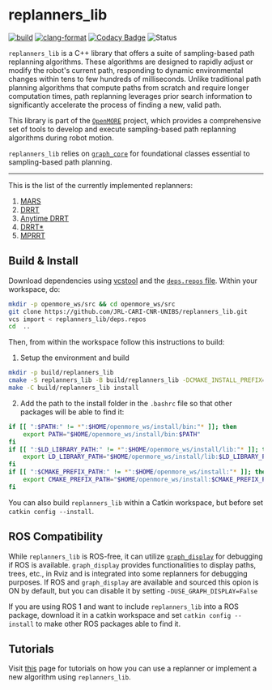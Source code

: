 # **replanners_lib**

[![build](https://github.com/JRL-CARI-CNR-UNIBS/replanners_lib/actions/workflows/build_and_install.yaml/badge.svg)](https://github.com/JRL-CARI-CNR-UNIBS/replanners_lib/actions/workflows/build_and_install.yaml)
[![clang-format](https://github.com/JRL-CARI-CNR-UNIBS/replanners_lib/actions/workflows/clang-format.yaml/badge.svg)](https://github.com/JRL-CARI-CNR-UNIBS/replanners_lib/actions/workflows/clang-format.yaml)
[![Codacy Badge](https://app.codacy.com/project/badge/Grade/120098816ece42c4a8387a2ca6501f25)](https://app.codacy.com/gh/JRL-CARI-CNR-UNIBS/replanners_lib/dashboard?utm_source=gh&utm_medium=referral&utm_content=&utm_campaign=Badge_grade)
![Status](https://img.shields.io/badge/License-BSD3-green)


`replanners_lib` is a C++ library that offers a suite of sampling-based path replanning algorithms. These algorithms are designed to rapidly adjust or modify the robot's current path, responding to dynamic environmental changes within tens to few hundreds of milliseconds. Unlike traditional path planning algorithms that compute paths from scratch and require longer computation times, path replanning leverages prior search information to significantly accelerate the process of finding a new, valid path.

This library is part of the [`OpenMORE`](https://github.com/JRL-CARI-CNR-UNIBS/OpenMORE.git) project, which provides a comprehensive set of tools to develop and execute sampling-based path replanning algorithms during robot motion.

`replanners_lib` relies on [`graph_core`](https://github.com/JRL-CARI-CNR-UNIBS/graph_core) for foundational classes essential to sampling-based path planning.

---
This is the list of the currently implemented replanners:

1. [MARS](https://ieeexplore.ieee.org/document/10013661?source=authoralert)
2. [DRRT](https://ieeexplore.ieee.org/document/1641879)
3. [Anytime DRRT](https://ieeexplore.ieee.org/document/4209270)
4. [DRRT*](https://ieeexplore.ieee.org/document/8122814)
5. [MPRRT](https://ieeexplore.ieee.org/document/7027233)

## Build & Install
Download dependencies using [vcstool](https://github.com/dirk-thomas/vcstool) and the [`deps.repos` file](https://github.com/JRL-CARI-CNR-UNIBS/replanners_lib/deps.repos). Within your workspace, do:
```bash
mkdir -p openmore_ws/src && cd openmore_ws/src
git clone https://github.com/JRL-CARI-CNR-UNIBS/replanners_lib.git
vcs import < replanners_lib/deps.repos
cd  ..
```

Then, from within the workspace follow this instructions to build:

1. Setup the environment and build
```bash
mkdir -p build/replanners_lib
cmake -S replanners_lib -B build/replanners_lib -DCMAKE_INSTALL_PREFIX=${HOME}/openmore_ws/install
make -C build/replanners_lib install
```

2. Add the path to the install folder in the `.bashrc` file so that other packages will be able to find it:

```bash
if [[ ":$PATH:" != *":$HOME/openmore_ws/install/bin:"* ]]; then
    export PATH="$HOME/openmore_ws/install/bin:$PATH"
fi
if [[ ":$LD_LIBRARY_PATH:" != *":$HOME/openmore_ws/install/lib:"* ]]; then
    export LD_LIBRARY_PATH="$HOME/openmore_ws/install/lib:$LD_LIBRARY_PATH"
fi
if [[ ":$CMAKE_PREFIX_PATH:" != *":$HOME/openmore_ws/install:"* ]]; then
    export CMAKE_PREFIX_PATH="$HOME/openmore_ws/install:$CMAKE_PREFIX_PATH"
fi
```

You can also build `replanners_lib` within a Catkin workspace, but before set `catkin config --install`.


## ROS Compatibility

While `replanners_lib` is ROS-free, it can utilize [`graph_display`](https://github.com/JRL-CARI-CNR-UNIBS/graph_display.git) for debugging if ROS is available. `graph_display` provides functionalities to display paths, trees, etc., in Rviz and is integrated into some replanners for debugging purposes. If ROS and `graph_display` are available and sourced this opion is ON by default, but you can disable it by setting `-DUSE_GRAPH_DISPLAY=False`

If you are using ROS 1 and want to include `replanners_lib` into a ROS package, download it in a catkin workspace and set `catkin config --install` to make other ROS packages able to find it.

## Tutorials
Visit [this](https://github.com/JRL-CARI-CNR-UNIBS/replanners_lib/blob/master/documentation/tutorial/tutorial.md) page for tutorials on how you can use a replanner or implement a new algorithm using `replanners_lib`.
